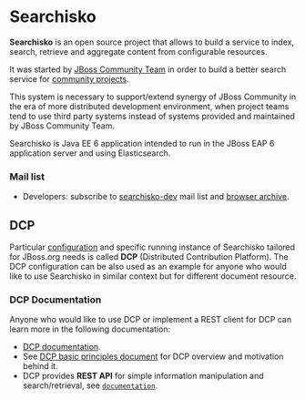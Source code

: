 # Searchisko

**Searchisko** is an open source project that allows to build a service
to index, search, retrieve and aggregate content from configurable resources.

It was started by [JBoss Community Team](https://github.com/jbossorg) in order
to build a better search service for [community projects](http://www.jboss.org/projects).

This system is necessary to support/extend synergy of JBoss Community in the era of more distributed development
environment, when project teams tend to use third party systems instead of systems provided and maintained
by JBoss Community Team.

Searchisko is Java EE 6 application intended to run in the JBoss EAP 6 application server and using Elasticsearch.

### Mail list

- Developers: subscribe to [searchisko-dev](https://lists.jboss.org/mailman/listinfo/searchisko-dev) mail list and [browser archive](http://lists.jboss.org/pipermail/searchisko-dev/).

## DCP

Particular [configuration](configuration) and specific running instance of Searchisko tailored for JBoss.org needs
is called **DCP** (Distributed Contribution Platform). The DCP configuration can be also used as an example for anyone who
would like to use Searchisko in similar context but for different document resource.

### DCP Documentation

Anyone who would like to use DCP or implement a REST client for DCP can learn more in the following documentation:

- [DCP documentation](documentation/README.md).
- See [DCP basic principles document](documentation/basic_principles_and_architecture.md) for DCP overview and motivation behind it.
- DCP provides **REST API** for simple information manipulation and search/retrieval, see [`documentation`](documentation/README.md).
